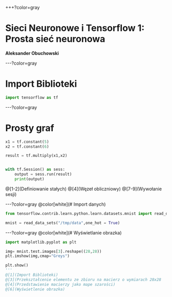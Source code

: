 +++?color=gray


# Sieci Neuronowe i Tensorflow 1: Prosta sieć neuronowa


**Aleksander Obuchowski**

---?color=gray

# Import Biblioteki
``` Python
import tensorflow as tf
```
---?color=gray
# Prosty graf
``` Python
x1 = tf.constant(5)
x2 = tf.constant(6)

result = tf.multiply(x1,x2)


with tf.Session() as sess:
    output = sess.run(result)
    print(output)

```
@[1-2](Definiowanie stałych) 
@[4](Węzeł obliczniowy) 
@[7-9](Wywołanie sesji)

---?color=gray
@color[white](# Import danych)
``` Python
from tensorflow.contrib.learn.python.learn.datasets.mnist import read_data_sets

mnist = read_data_sets("/tmp/data",one_hot = True)
```
---?color=gray
@color[white](# Wyświetlanie obrazka)

``` Python
import matplotlib.pyplot as plt

img= mnist.test.images[3].reshape((28,28))
plt.imshow(img,cmap="Greys")

plt.show()
'''
@[1](Import Biblioteki)
@[3](Przekształcenie elementu ze zbioru na macierz o wymiarach 28x28
@[4](Przedstawienie macierzy jako mape szarości)
@[6](Wyświetlenie obrazka)
